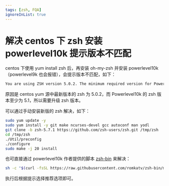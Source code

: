 ```yaml
---
tags: [zsh, FQA]
ignoreInList: true
---
```


# 解决 centos 下 zsh 安装 powerlevel10k 提示版本不匹配

centos 下使用 yum install zsh 后，再安装 oh-my-zsh 并安装 powerlevel10k（powerlevel9k 也会报错），会提示版本不匹配，如下：

```sh
You are using ZSH version 5.0.2. The minimum required version for Powerlevel10k is 5.1.
```

原因是 centos yum 源中最新版本的 zsh 为 5.0.2，而 Powerlevel10k 的 zsh 版本至少为 5.1，所以需要升级 zsh 版本。

可以通过手动安装新版的 zsh 解决，如下：

```sh
sudo yum update -y
sudo yum install -y git make ncurses-devel gcc autoconf man yodl
git clone -b zsh-5.7.1 https://github.com/zsh-users/zsh.git /tmp/zsh
cd /tmp/zsh
./Util/preconfig
./configure
sudo make -j 20 install
```

也可直接通过 powerlevel10k 作者提供的脚本 [zsh-bin](https://github.com/romkatv/zsh-bin) 来解决：

```sh
sh -c "$(curl -fsSL https://raw.githubusercontent.com/romkatv/zsh-bin/master/install)"
```

执行后根据提示选择推荐选项即可。
